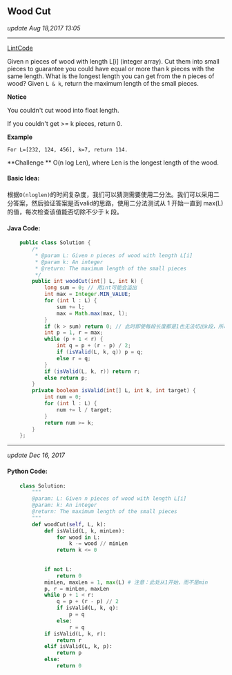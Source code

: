 ## Wood Cut
_update Aug 18,2017  13:05_

---
[LintCode](http://www.lintcode.com/en/problem/wood-cut/)

Given n pieces of wood with length L[i] (integer array). Cut them into small pieces to guarantee you could have equal or more than k pieces with the same length. What is the longest length you can get from the n pieces of wood? Given `L & k`, return the maximum length of the small pieces.

**Notice**

You couldn't cut wood into float length.

If you couldn't get >= k pieces, return 0.

**Example**

    For L=[232, 124, 456], k=7, return 114.

**Challenge **
O(n log Len), where Len is the longest length of the wood.

#### Basic Idea:
根据`O(nloglen)`的时间复杂度，我们可以猜测需要使用二分法。我们可以采用二分答案，然后验证答案是否valid的思路，使用二分法测试从 1 开始一直到 max(L) 的值，每次检查该值能否切除不少于 k 段。

#### Java Code:
```java
    public class Solution {
        /*
         * @param L: Given n pieces of wood with length L[i]
         * @param k: An integer
         * @return: The maximum length of the small pieces
         */
        public int woodCut(int[] L, int k) {
            long sum = 0; // 用int可能会溢出
            int max = Integer.MIN_VALUE;
            for (int l : L) {
                sum += l;
                max = Math.max(max, l);
            }
            if (k > sum) return 0; // 此时即使每段长度都是1也无法切出k段，所以返回0
            int p = 1, r = max;
            while (p + 1 < r) {
                int q = p + (r - p) / 2;
                if (isValid(L, k, q)) p = q;
                else r = q;
            }
            if (isValid(L, k, r)) return r;
            else return p;
        }
        private boolean isValid(int[] L, int k, int target) {
            int num = 0;
            for (int l : L) {
                num += l / target;
            }
            return num >= k;
        }
    };
```
---
_update Dec 16, 2017_
#### Python Code:
```python
    class Solution:
        """
        @param: L: Given n pieces of wood with length L[i]
        @param: k: An integer
        @return: The maximum length of the small pieces
        """
        def woodCut(self, L, k):
            def isValid(L, k, minLen):
                for wood in L:
                    k -= wood // minLen
                return k <= 0
                
                
            if not L:
                return 0
            minLen, maxLen = 1, max(L) # 注意：此处从1开始，而不是min
            p, r = minLen, maxLen
            while p + 1 < r:
                q = p + (r - p) // 2
                if isValid(L, k, q):
                    p = q
                else:
                    r = q
            if isValid(L, k, r):
                return r
            elif isValid(L, k, p):
                return p
            else:
                return 0
```
